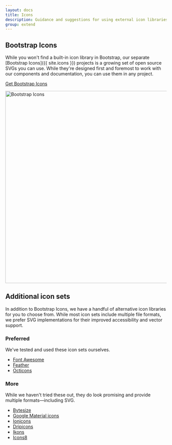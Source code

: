 ```yaml
---
layout: docs
title: Icons
description: Guidance and suggestions for using external icon libraries with Bootstrap.
group: extend
---
```


## Bootstrap Icons

While you won't find a built-in icon library in Bootstrap, our separate [Bootstrap Icons]({{ site.icons }}) projects is a growing set of open source SVGs you can use. While they're designed first and foremost to work with our components and documentation, you can use them in any project.

<a href="{{ site.icons }}" class="btn btn-bd-primary">Get Bootstrap Icons</a>

<img class="img-fluid mt-3 mx-auto" srcset="{{ site.baseurl }}/docs/{{ site.docs_version }}/assets/img/bootstrap-icons.png,
                                            {{ site.baseurl }}/docs/{{ site.docs_version }}/assets/img/bootstrap-icons@2x.png 2x"
                                            src="{{ site.baseurl }}/docs/{{ site.docs_version }}/assets/img/bootstrap-icons.png"
                                            alt="Bootstrap Icons" width="966" height="600" loading="lazy">


## Additional icon sets

In addition to Bootstrap Icons, we have a handful of alternative icon libraries for you to choose from. While most icon sets include multiple file formats, we prefer SVG implementations for their improved accessibility and vector support.

### Preferred

We've tested and used these icon sets ourselves.

- [Font Awesome](https://fontawesome.com/)
- [Feather](https://feathericons.com/)
- [Octicons](https://octicons.github.com/)

### More

While we haven't tried these out, they do look promising and provide multiple formats—including SVG.

- [Bytesize](https://github.com/danklammer/bytesize-icons)
- [Google Material icons](https://material.io/resources/icons/)
- [Ionicons](https://ionicons.com/)
- [Dripicons](https://demo.amitjakhu.com/dripicons/)
- [Ikons](https://ikons.piotrkwiatkowski.co.uk/)
- [Icons8](https://icons8.com/)

